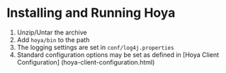 <!---
  Licensed under the Apache License, Version 2.0 (the "License");
  you may not use this file except in compliance with the License.
  You may obtain a copy of the License at
  
   http://www.apache.org/licenses/LICENSE-2.0
  
  Unless required by applicable law or agreed to in writing, software
  distributed under the License is distributed on an "AS IS" BASIS,
  WITHOUT WARRANTIES OR CONDITIONS OF ANY KIND, either express or implied.
  See the License for the specific language governing permissions and
  limitations under the License. See accompanying LICENSE file.
-->
  
# Installing and Running Hoya


1. Unzip/Untar the archive
1. Add `hoya/bin` to the path
1. The logging settings are set in `conf/log4j.properties`
1. Standard configuration options may be set as defined in
[Hoya Client Configuration] (hoya-client-configuration.html)

